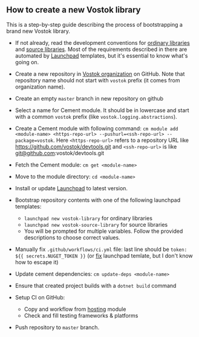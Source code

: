 ## How to create a new Vostok library

This is a step-by-step guide describing the process of bootstrapping a brand new Vostok library.

* If not already, read the development conventions for [ordinary libraries](conventions.md) and [source libraries](src-libs-conventions.md). 
Most of the requirements described in there are automated by [Launchpad](../launchpad) templates, but it's essential to know what's going on.
 
* Create a new repository in [Vostok organization](https://github.com/vostok) on GitHub. 
Note that repository name should not start with `vostok` prefix (it comes from organization name).

* Create an empty `master` branch in new repository on github

* Select a name for Cement module. It should be in lowercase and start with a common `vostok` prefix (like `vostok.logging.abstractions`).

* Create a Cement module with following command: `cm module add <module-name> <https-repo-url> --pushurl=<ssh-repo-url> --package=vostok`. Here `<https-repo-url>` refers to a repository URL like https://github.com/vostok/devtools.git and `<ssh-repo-url>` is like git@github.com:vostok/devtools.git

* Fetch the Cement module: `cm get <module-name>`

* Move to the module directory: `cd <module-name>`

* Install or update [Launchpad](../launchpad) to latest version.

* Bootstrap repository contents with one of the following launchpad templates:
  * `launchpad new vostok-library` for ordinary libraries
  * `launchpad new vostok-source-library` for source libraries
  * You will be prompted for multiple variables. Follow the provided descriptions to choose correct values.
  
* Manually fix `.github/workflows/ci.yml` file: last line should be `token: ${{ secrets.NUGET_TOKEN }}` (or [fix](https://github.com/vostok/devtools/blob/master/launchpad-templates/library-source/template/.github/workflows/ci.yml#L17) launchpad temlate, but I don't know how to escape it)
    
* Update cement dependencies: `cm update-deps <module-name>`

* Ensure that created project builds with a `dotnet build` command

* Setup CI on GitHub:
  * Copy and workflow from [hosting](https://github.com/vostok/hosting/blob/master/.github/workflows/ci.yml) module
  * Check and fill testing frameworks & platforms

* Push repository to `master` branch.
